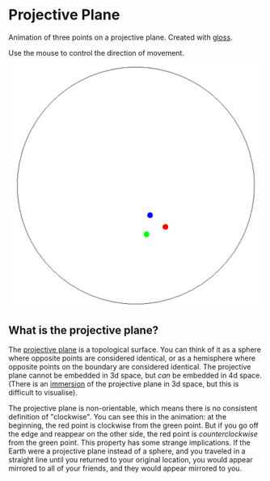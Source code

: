 # Projective Plane

Animation of three points on a projective plane. Created with [gloss](https://hackage.haskell.org/package/gloss).

Use the mouse to control the direction of movement.

![Screenshot](screenshot.png)

## What is the projective plane?

The [projective plane](https://en.wikipedia.org/wiki/Real_projective_plane) is a topological surface. You can think of it as a sphere where opposite points are considered identical, or as a hemisphere where opposite points on the boundary are considered identical. The projective plane cannot be embedded in 3d space, but _can_ be embedded in 4d space. (There is an [immersion](https://en.wikipedia.org/wiki/Boy's_surface) of the projective plane in 3d space, but this is difficult to visualise).

The projective plane is non-orientable, which means there is no consistent definition of "clockwise". You can see this in the animation: at the beginning, the red point is clockwise from the green point. But if you go off the edge and reappear on the other side, the red point is _counterclockwise_ from the green point. This property has some strange implications. If the Earth were a projective plane instead of a sphere, and you traveled in a straight line until you returned to your original location, you would appear mirrored to all of your friends, and they would appear mirrored to you.
